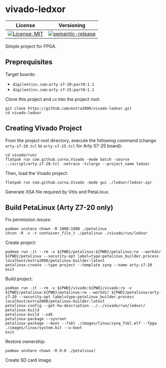 # vivado-ledxor

| License | Versioning |
| ------- | ---------- |
| [![License: MIT](https://img.shields.io/badge/License-MIT-yellow.svg)](https://opensource.org/licenses/MIT) | [![semantic-release](https://img.shields.io/badge/%20%20%F0%9F%93%A6%F0%9F%9A%80-semantic--release-e10079.svg)](https://github.com/semantic-release/semantic-release) |

Simple project for FPGA.


## Preprequisites

Target boards:
* `digilentinc.com:arty-z7-20:part0:1.1`
* `digilentinc.com:arty-s7-25:part0:1.1`

Clone this project and `cd` into the project root:
```
git clone https://github.com/extra2000/vivado-ledxor.git
cd vivado-ledxor
```


## Creating Vivado Project

From the project root directory, execute the following command (change `arty-z7-20.tcl` to `arty-s7-25.tcl` for Arty S7-25 board):
```
cd vivado/run/
flatpak run com.github.corna.Vivado -mode batch -source ../script/arty-z7-20.tcl -notrace -tclargs --project_name ledxor
```

Then, load the Vivado project:
```
flatpak run com.github.corna.Vivado -mode gui ./ledxor/ledxor.xpr
```

Generate XSA file required by Vitis and PetaLinux.


## Build PetaLinux (Arty Z7-20 only)

Fix permission issues:
```
podman unshare chown -R 1000:1000 ./petalinux
chcon -R -v -t container_file_t ./petalinux ./vivado/run/ledxor
```

Create project:
```
podman run -it --rm -v ${PWD}/petalinux:${PWD}/petalinux:rw --workdir ${PWD}/petalinux --security-opt label=type:petalinux_builder.process localhost/extra2000/petalinux-builder:latest
petalinux-create --type project --template zynq --name arty-z7-20
exit
```

Build project:
```
podman run -it --rm -v ${PWD}/vivado:${PWD}/vivado:ro -v ${PWD}/petalinux:${PWD}/petalinux:rw --workdir ${PWD}/petalinux/arty-z7-20 --security-opt label=type:petalinux_builder.process localhost/extra2000/petalinux-builder:latest
petalinux-config --get-hw-description ../../vivado/run/ledxor/
petalinux-build
petalinux-build --sdk
petalinux-package --sysroot
petalinux-package --boot --fsbl ./images/linux/zynq_fsbl.elf --fpga ./images/linux/system.bit --u-boot
exit
```

Restore ownership:
```
podman unshare chown -R 0:0 ./petalinux/
```

Create SD card image.
